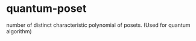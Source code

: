# quantum-poset
number of distinct characteristic polynomial of posets. (Used for quantum algorithm)
